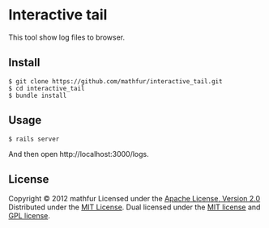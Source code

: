 Interactive tail
================
This tool show log files to browser.
 
Install
------
```shell
$ git clone https://github.com/mathfur/interactive_tail.git
$ cd interactive_tail
$ bundle install
```

Usage
-----
```shell
$ rails server
```
And then open http://localhost:3000/logs.


License
----------
Copyright &copy; 2012 mathfur
Licensed under the [Apache License,   Version 2.0][Apache]
Distributed under the [MIT License][mit].
Dual licensed under the [MIT license][MIT] and [GPL license][GPL].
 
[Apache]: http://www.apache.org/licenses/LICENSE-2.0
[MIT]: http://www.opensource.org/licenses/mit-license.php

[GPL]: http://www.gnu.org/licenses/gpl.html
